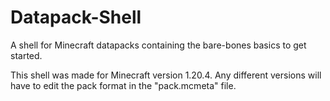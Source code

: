 # Datapack-Shell
A shell for Minecraft datapacks containing the bare-bones basics to get started.

This shell was made for Minecraft version 1.20.4. Any different versions will have to edit the pack format in the "pack.mcmeta" file.
